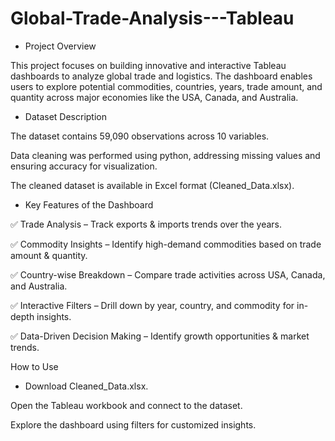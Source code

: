 # Global-Trade-Analysis---Tableau

* Project Overview

This project focuses on building innovative and interactive Tableau dashboards to analyze global trade and logistics. The dashboard enables users to explore potential commodities, countries, years, trade amount, and quantity across major economies like the USA, Canada, and Australia.

* Dataset Description

The dataset contains 59,090 observations across 10 variables.

Data cleaning was performed using python, addressing missing values and ensuring accuracy for visualization.

The cleaned dataset is available in Excel format (Cleaned_Data.xlsx).

* Key Features of the Dashboard

✅ Trade Analysis – Track exports & imports trends over the years.

✅ Commodity Insights – Identify high-demand commodities based on trade amount & quantity.

✅ Country-wise Breakdown – Compare trade activities across USA, Canada, and Australia.

✅ Interactive Filters – Drill down by year, country, and commodity for in-depth insights.

✅ Data-Driven Decision Making – Identify growth opportunities & market trends.

How to Use

* Download Cleaned_Data.xlsx.

Open the Tableau workbook and connect to the dataset.

Explore the dashboard using filters for customized insights.
